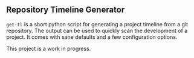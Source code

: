 ## Repository Timeline Generator
```get-tl``` is a short python script for generating a project timeline from a git repository. The output can be used to quickly scan the development of a project. It comes with sane defaults and a few configuration options.

This project is a work in progress.
